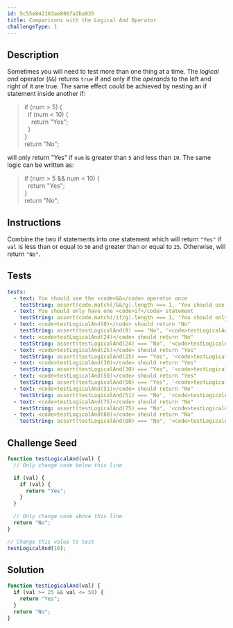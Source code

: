 ```yaml
---
id: 5c55e842103ae886fa3ba935
title: Comparisons with the Logical And Operator
challengeType: 1
---
```


## Description
<section id='description'>
Sometimes you will need to test more than one thing at a time. The <dfn>logical and</dfn> operator (<code>&&</code>) returns <code>true</code> if and only if the <dfn>operands</dfn> to the left and right of it are true.
The same effect could be achieved by nesting an if statement inside another if:
<blockquote>if (num > 5) {<br>&nbsp;&nbsp;if (num < 10) {<br>&nbsp;&nbsp;&nbsp;&nbsp;return "Yes";<br>&nbsp;&nbsp;}<br>}<br>return "No";</blockquote>
will only return "Yes" if <code>num</code> is greater than <code>5</code> and less than <code>10</code>. The same logic can be written as:
<blockquote>if (num > 5 && num < 10) {<br>&nbsp;&nbsp;return "Yes";<br>}<br>return "No";</blockquote>
</section>

## Instructions
<section id='instructions'>
Combine the two if statements into one statement which will return <code>"Yes"</code> if <code>val</code> is less than or equal to <code>50</code> and greater than or equal to <code>25</code>. Otherwise, will return <code>"No"</code>.
</section>

## Tests
<section id='tests'>

```yml
tests:
  - text: You should use the <code>&&</code> operator once
    testString: assert(code.match(/&&/g).length === 1, 'You should use the <code>&&</code> operator once');
  - text: You should only have one <code>if</code> statement
    testString: assert(code.match(/if/g).length === 1, 'You should only have one <code>if</code> statement');
  - text: <code>testLogicalAnd(0)</code> should return "No"
    testString: assert(testLogicalAnd(0) === "No", '<code>testLogicalAnd(0)</code> should return "No"');
  - text: <code>testLogicalAnd(24)</code> should return "No"
    testString: assert(testLogicalAnd(24) === "No", '<code>testLogicalAnd(24)</code> should return "No"');
  - text: <code>testLogicalAnd(25)</code> should return "Yes"
    testString: assert(testLogicalAnd(25) === "Yes", '<code>testLogicalAnd(25)</code> should return "Yes"');
  - text: <code>testLogicalAnd(30)</code> should return "Yes"
    testString: assert(testLogicalAnd(30) === "Yes", '<code>testLogicalAnd(30)</code> should return "Yes"');
  - text: <code>testLogicalAnd(50)</code> should return "Yes"
    testString: assert(testLogicalAnd(50) === "Yes", '<code>testLogicalAnd(50)</code> should return "Yes"');
  - text: <code>testLogicalAnd(51)</code> should return "No"
    testString: assert(testLogicalAnd(51) === "No", '<code>testLogicalAnd(51)</code> should return "No"');
  - text: <code>testLogicalAnd(75)</code> should return "No"
    testString: assert(testLogicalAnd(75) === "No", '<code>testLogicalAnd(75)</code> should return "No"');
  - text: <code>testLogicalAnd(80)</code> should return "No"
    testString: assert(testLogicalAnd(80) === "No", '<code>testLogicalAnd(80)</code> should return "No"');

```

</section>

## Challenge Seed
<section id='challengeSeed'>

<div id='js-seed'>

```js
function testLogicalAnd(val) {
  // Only change code below this line

  if (val) {
    if (val) {
      return "Yes";
    }
  }

  // Only change code above this line
  return "No";
}

// Change this value to test
testLogicalAnd(10);
```

</div>



</section>

## Solution
<section id='solution'>


```js
function testLogicalAnd(val) {
  if (val >= 25 && val <= 50) {
    return "Yes";
  }
  return "No";
}
```

</section>
